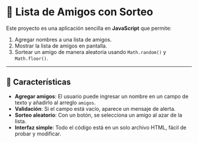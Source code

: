 # 🎉 Lista de Amigos con Sorteo

Este proyecto es una aplicación sencilla en **JavaScript** que permite:

1. Agregar nombres a una lista de amigos.
2. Mostrar la lista de amigos en pantalla.
3. Sortear un amigo de manera aleatoria usando `Math.random()` y `Math.floor()`.

---

## 🚀 Características

- **Agregar amigos**: El usuario puede ingresar un nombre en un campo de texto y añadirlo al arreglo `amigos`.
- **Validación**: Si el campo está vacío, aparece un mensaje de alerta.
- **Sorteo aleatorio**: Con un botón, se selecciona un amigo al azar de la lista.
- **Interfaz simple**: Todo el código está en un solo archivo HTML, fácil de probar y modificar.
